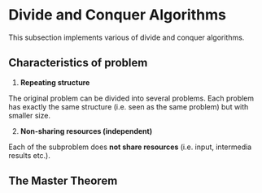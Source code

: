 # Divide and Conquer Algorithms
This subsection implements various of divide and conquer algorithms.

## Characteristics of problem
1. __Repeating structure__

The original problem can be divided into several problems. Each problem has exactly the same structure (i.e. seen as the same problem) but with smaller size.

2. __Non-sharing resources (independent)__

Each of the subproblem does __not share resources__ (i.e. input, intermedia results etc.). 




## The Master Theorem
